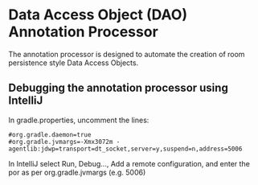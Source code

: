 # Data Access Object (DAO) Annotation Processor

The annotation processor is designed to automate the creation of
room persistence style Data Access Objects.

## Debugging the annotation processor using IntelliJ

In gradle.properties, uncomment the lines:
```
#org.gradle.daemon=true
#org.gradle.jvmargs=-Xmx3072m -agentlib:jdwp=transport=dt_socket,server=y,suspend=n,address=5006
```

In IntelliJ select Run, Debug..., Add a remote configuration, and 
enter the por as per org.gradle.jvmargs (e.g. 5006)



